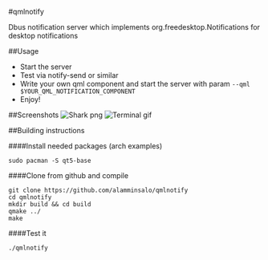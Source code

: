 #qmlnotify

Dbus notification server which implements org.freedesktop.Notifications for desktop notifications

##Usage

* Start the server 
* Test via notify-send or similar
* Write your own qml component and start the server with param `--qml $YOUR_QML_NOTIFICATION_COMPONENT`
* Enjoy!

##Screenshots
![Shark png](https://raw.githubusercontent.com/alamminsalo/qmlnotify/master/screenshots/screenshot.png)
![Terminal gif](https://raw.githubusercontent.com/alamminsalo/qmlnotify/master/screenshots/terminal.gif)

##Building instructions

####Install needed packages (arch examples)

```
sudo pacman -S qt5-base
```

####Clone from github and compile
```
git clone https://github.com/alamminsalo/qmlnotify
cd qmlnotify
mkdir build && cd build
qmake ../
make
```

####Test it
```
./qmlnotify
```


